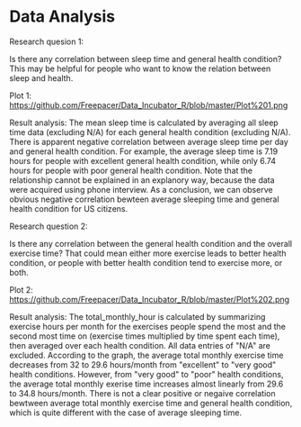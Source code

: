 # Data Analysis

Research quesion 1:

Is there any correlation between sleep time and general health condition? 
This may be helpful for people who want to know the relation between sleep and health.

Plot 1: https://github.com/Freepacer/Data_Incubator_R/blob/master/Plot%201.png

Result analysis: The mean sleep time is calculated by averaging all sleep time data (excluding N/A) for each general health condition
(excluding N/A). There is apparent negative correlation between average sleep time per day and general health condition. 
For example, the average sleep time is 7.19 hours for people with excellent general health condition, while only 6.74 hours for people with poor general health condition. 
Note that the relationship cannot be explained in an explanory way, because the data were acquired using phone interview. 
As a conclusion, we can observe obvious negative correlation bewteen average sleeping time and general health condition for US citizens.
 
Research question 2: 

Is there any correlation between the general health condition and the overall exercise time? That could mean either more exercise leads to better health condition, 
or people with better health condition tend to exercise more, or both.

Plot 2: https://github.com/Freepacer/Data_Incubator_R/blob/master/Plot%202.png

Result analysis: The total_monthly_hour is calculated by summarizing exercise hours per month for the exercises 
people spend the most and the second most time on (exercise times multiplied by time spent each time), then averaged over each health condition. 
All data entries of "N/A" are excluded.
According to the graph, the average total monthly exercise time decreases from 32 to 29.6 hours/month from "excellent" to "very good" 
health conditions. However, from "very good" to "poor" health conditions, the average total monthly exerise time increases almost linearly from 29.6 to 34.8 hours/month. 
There is not a clear positive or negaive correlation bewtween average total monthly exercise time and general health condition, which is quite different with the case of average sleeping time.
